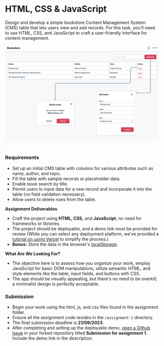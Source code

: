 # HTML, CSS & JavaScript

Design and develop a simple bookstore Content Management System (CMS) table that lets users view and
add records. For this task, you'll need to use HTML, CSS, and JavaScript to craft a user-friendly
interface for content management.

![bookstore preview](./assets/bookstore-basic.png).

### **Requirements**

- Set up an initial CMS table with columns for various attributes such as name, author, and topic.
- Fill the table with sample records or placeholder data.
- Enable book search by title.
- Permit users to input data for a new record and incorporate it into the table (no field validation
  necessary).
- Allow users to delete rows from the table.

**Assignment Deliverables**

- Craft the project using **HTML, CSS,** and **JavaScript**; no need for frameworks or libraries.
- The project should be deployable, and a demo link must be provided for review (While you can
  select any deployment platform, we've provided
  a [tutorial on using Vercel](https://dwarves.notion.site/Steps-to-Deploy-Your-Assignments-Using-Vercel-cff73a5fe1024e47a4f512bbb7f93c19)
  to simplify the process.)
- **Bonus:** Store the data in the
  browser's [localStorage](https://developer.mozilla.org/en-US/docs/Web/API/Window/localStorage).

**What Are We Looking For?**

- The objective here is to assess how you organize your work, employ JavaScript for basic DOM
  manipulations, utilize semantic HTML, and style elements like the table, input fields, and buttons
  with CSS.
- The app should be visually appealing, but there's no need to be overkill; a minimalist design is
  perfectly acceptable.

### Submission

- Begin your work using the html, js, and css files found in the assignment folder.
- Ensure all the assignment code resides in the `/assignment-1` directory.
- The final submission deadline is **21/09/2023**.
- After completing and setting up the deployable
  demo, [open a Github issue](https://docs.github.com/en/issues/tracking-your-work-with-issues/creating-an-issue)
  in your forked repository titled **Submission for assignment 1**. Include the demo link in the
  description.
